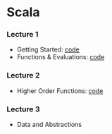 # Scala

### Lecture 1
- Getting Started: [code](https://github.com/mariasintea/Scala/tree/main/course%201/getting%20started)
- Functions & Evaluations: [code](https://github.com/mariasintea/Scala/tree/main/course%201/functions%20and%20evaluation)

### Lecture 2
- Higher Order Functions: [code](https://github.com/mariasintea/Scala/tree/main/course%202) 

### Lecture 3
- Data and Abstractions
